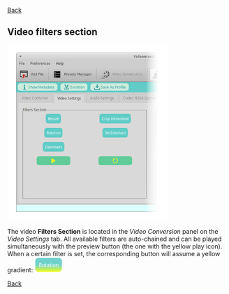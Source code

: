 [Back](../../videomass2_use.md)

## Video filters section

![Image](../../images/filters.png)

The video **Filters Section** is located in the _Video Conversion_ panel on the _Video Settings_ tab. 
All available filters are auto-chained and can be played simultaneously with the preview button 
(the one with the yellow play icon). When a certain filter is set, the corresponding button will assume 
a yellow gradient: ![Image](../../images/button_rotation.png)   

[Back](../../videomass2_use.md)
